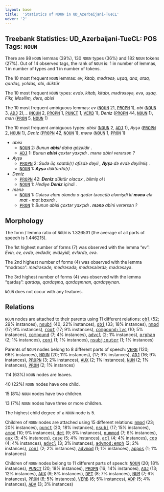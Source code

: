 ```yaml
---
layout: base
title:  'Statistics of NOUN in UD_Azerbaijani-TueCL'
udver: '2'
---
```


## Treebank Statistics: UD_Azerbaijani-TueCL: POS Tags: `NOUN`

There are 98 `NOUN` lemmas (39%), 130 `NOUN` types (36%) and 182 `NOUN` tokens (27%).
Out of 14 observed tags, the rank of `NOUN` is: 1 in number of lemmas, 1 in number of types and 1 in number of tokens.

The 10 most frequent `NOUN` lemmas: <em>ev, kitab, mədrəsə, uşaq, ana, otaq, qardaş, yoldaş, abi, düktür</em>

The 10 most frequent `NOUN` types:  <em>evdə, kitab, kitabı, mədrəsəyə, evə, uşaq, Fikr, Moəllim, dərs, abisi</em>

The 10 most frequent ambiguous lemmas: <em>ev</em> (<tt><a href="az_tuecl-pos-NOUN.html">NOUN</a></tt> 21, <tt><a href="az_tuecl-pos-PROPN.html">PROPN</a></tt> 1), <em>abi</em> (<tt><a href="az_tuecl-pos-NOUN.html">NOUN</a></tt> 3, <tt><a href="az_tuecl-pos-ADJ.html">ADJ</a></tt> 2), <em>_</em> (<tt><a href="az_tuecl-pos-NOUN.html">NOUN</a></tt> 2, <tt><a href="az_tuecl-pos-PROPN.html">PROPN</a></tt> 1, <tt><a href="az_tuecl-pos-PUNCT.html">PUNCT</a></tt> 1, <tt><a href="az_tuecl-pos-VERB.html">VERB</a></tt> 1), <em>Deniz</em> (<tt><a href="az_tuecl-pos-PROPN.html">PROPN</a></tt> 44, <tt><a href="az_tuecl-pos-NOUN.html">NOUN</a></tt> 1), <em>mən</em> (<tt><a href="az_tuecl-pos-PRON.html">PRON</a></tt> 5, <tt><a href="az_tuecl-pos-NOUN.html">NOUN</a></tt> 1)

The 10 most frequent ambiguous types:  <em>abisi</em> (<tt><a href="az_tuecl-pos-NOUN.html">NOUN</a></tt> 2, <tt><a href="az_tuecl-pos-ADJ.html">ADJ</a></tt> 1), <em>Ayşə</em> (<tt><a href="az_tuecl-pos-PROPN.html">PROPN</a></tt> 2, <tt><a href="az_tuecl-pos-NOUN.html">NOUN</a></tt> 1), <em>Deniz</em> (<tt><a href="az_tuecl-pos-PROPN.html">PROPN</a></tt> 42, <tt><a href="az_tuecl-pos-NOUN.html">NOUN</a></tt> 1), <em>mənə</em> (<tt><a href="az_tuecl-pos-NOUN.html">NOUN</a></tt> 1, <tt><a href="az_tuecl-pos-PRON.html">PRON</a></tt> 1)


* <em>abisi</em>
  * <tt><a href="az_tuecl-pos-NOUN.html">NOUN</a></tt> 2: <em>Bunun <b>abisi</b> daha gözəldir .</em>
  * <tt><a href="az_tuecl-pos-ADJ.html">ADJ</a></tt> 1: <em>Bunun <b>abisi</b> çoxtər yaxçıdı . mənə abini verərsən ?</em>
* <em>Ayşə</em>
  * <tt><a href="az_tuecl-pos-PROPN.html">PROPN</a></tt> 2: <em>Sudə üç saatdı(r) afisdə dəyil , <b>Ayşə</b> də evdə dəyilmiş .</em>
  * <tt><a href="az_tuecl-pos-NOUN.html">NOUN</a></tt> 1: <em><b>Ayşə</b> düktürdü(r) .</em>
* <em>Deniz</em>
  * <tt><a href="az_tuecl-pos-PROPN.html">PROPN</a></tt> 42: <em><b>Deniz</b> düktür olacax , bilmiş ol !</em>
  * <tt><a href="az_tuecl-pos-NOUN.html">NOUN</a></tt> 1: <em>Hediye <b>Deniz</b> içindi .</em>
* <em>mənə</em>
  * <tt><a href="az_tuecl-pos-NOUN.html">NOUN</a></tt> 1: <em>Cələsə elam olanda o qədər təəccüb eləmişdi ki <b>mənə</b> elə mat - mat baxırdı .</em>
  * <tt><a href="az_tuecl-pos-PRON.html">PRON</a></tt> 1: <em>Bunun abisi çoxtər yaxçıdı . <b>mənə</b> abini verərsən ?</em>

## Morphology

The form / lemma ratio of `NOUN` is 1.326531 (the average of all parts of speech is 1.446215).

The 1st highest number of forms (7) was observed with the lemma “ev”: <em>Evin, ev, evdə, evdədir, evdəyidi, evlərdə, evə</em>.

The 2nd highest number of forms (4) was observed with the lemma “mədrəsə”: <em>mədrəsəde, mədrəsədə, mədrəsələrdə, mədrəsəyə</em>.

The 3rd highest number of forms (4) was observed with the lemma “qardaş”: <em>qardaşı, qardaşına, qardaşınnan, qardaşıynan</em>.

`NOUN` does not occur with any features.


## Relations

`NOUN` nodes are attached to their parents using 11 different relations: <tt><a href="az_tuecl-dep-obl.html">obl</a></tt> (52; 29% instances), <tt><a href="az_tuecl-dep-nsubj.html">nsubj</a></tt> (40; 22% instances), <tt><a href="az_tuecl-dep-obj.html">obj</a></tt> (33; 18% instances), <tt><a href="az_tuecl-dep-nmod.html">nmod</a></tt> (17; 9% instances), <tt><a href="az_tuecl-dep-root.html">root</a></tt> (17; 9% instances), <tt><a href="az_tuecl-dep-compound-lvc.html">compound:lvc</a></tt> (10; 5% instances), <tt><a href="az_tuecl-dep-compound.html">compound</a></tt> (7; 4% instances), <tt><a href="az_tuecl-dep-advcl.html">advcl</a></tt> (2; 1% instances), <tt><a href="az_tuecl-dep-orphan.html">orphan</a></tt> (2; 1% instances), <tt><a href="az_tuecl-dep-conj.html">conj</a></tt> (1; 1% instances), <tt><a href="az_tuecl-dep-nsubj-outer.html">nsubj:outer</a></tt> (1; 1% instances)

Parents of `NOUN` nodes belong to 8 different parts of speech: <tt><a href="az_tuecl-pos-VERB.html">VERB</a></tt> (120; 66% instances), <tt><a href="az_tuecl-pos-NOUN.html">NOUN</a></tt> (20; 11% instances),  (17; 9% instances), <tt><a href="az_tuecl-pos-ADJ.html">ADJ</a></tt> (16; 9% instances), <tt><a href="az_tuecl-pos-PROPN.html">PROPN</a></tt> (3; 2% instances), <tt><a href="az_tuecl-pos-AUX.html">AUX</a></tt> (2; 1% instances), <tt><a href="az_tuecl-pos-NUM.html">NUM</a></tt> (2; 1% instances), <tt><a href="az_tuecl-pos-PRON.html">PRON</a></tt> (2; 1% instances)

114 (63%) `NOUN` nodes are leaves.

40 (22%) `NOUN` nodes have one child.

15 (8%) `NOUN` nodes have two children.

13 (7%) `NOUN` nodes have three or more children.

The highest child degree of a `NOUN` node is 5.

Children of `NOUN` nodes are attached using 15 different relations: <tt><a href="az_tuecl-dep-nmod.html">nmod</a></tt> (23; 20% instances), <tt><a href="az_tuecl-dep-punct.html">punct</a></tt> (20; 18% instances), <tt><a href="az_tuecl-dep-nsubj.html">nsubj</a></tt> (17; 15% instances), <tt><a href="az_tuecl-dep-amod.html">amod</a></tt> (10; 9% instances), <tt><a href="az_tuecl-dep-det.html">det</a></tt> (9; 8% instances), <tt><a href="az_tuecl-dep-nummod.html">nummod</a></tt> (7; 6% instances), <tt><a href="az_tuecl-dep-aux.html">aux</a></tt> (5; 4% instances), <tt><a href="az_tuecl-dep-case.html">case</a></tt> (5; 4% instances), <tt><a href="az_tuecl-dep-acl.html">acl</a></tt> (4; 4% instances), <tt><a href="az_tuecl-dep-cop.html">cop</a></tt> (4; 4% instances), <tt><a href="az_tuecl-dep-advcl.html">advcl</a></tt> (3; 3% instances), <tt><a href="az_tuecl-dep-advmod-emph.html">advmod:emph</a></tt> (2; 2% instances), <tt><a href="az_tuecl-dep-conj.html">conj</a></tt> (2; 2% instances), <tt><a href="az_tuecl-dep-advmod.html">advmod</a></tt> (1; 1% instances), <tt><a href="az_tuecl-dep-appos.html">appos</a></tt> (1; 1% instances)

Children of `NOUN` nodes belong to 11 different parts of speech: <tt><a href="az_tuecl-pos-NOUN.html">NOUN</a></tt> (20; 18% instances), <tt><a href="az_tuecl-pos-PUNCT.html">PUNCT</a></tt> (20; 18% instances), <tt><a href="az_tuecl-pos-PROPN.html">PROPN</a></tt> (16; 14% instances), <tt><a href="az_tuecl-pos-ADJ.html">ADJ</a></tt> (13; 12% instances), <tt><a href="az_tuecl-pos-AUX.html">AUX</a></tt> (9; 8% instances), <tt><a href="az_tuecl-pos-DET.html">DET</a></tt> (8; 7% instances), <tt><a href="az_tuecl-pos-NUM.html">NUM</a></tt> (7; 6% instances), <tt><a href="az_tuecl-pos-PRON.html">PRON</a></tt> (6; 5% instances), <tt><a href="az_tuecl-pos-VERB.html">VERB</a></tt> (6; 5% instances), <tt><a href="az_tuecl-pos-ADP.html">ADP</a></tt> (5; 4% instances), <tt><a href="az_tuecl-pos-ADV.html">ADV</a></tt> (3; 3% instances)

